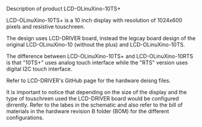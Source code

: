 Description of product LCD-OLinuXino-10TS+

LCD-OLinuXino-10TS+ is a 10 inch display with resolution of 1024x600 pixels and 
resistive touschreen.

The design uses LCD-DRIVER board, instead the legcay board design of the original 
LCD-OLinuXino-10 (without the plus) and LCD-OLinuXino-10TS.

The difference between LCD-OLinuXino-10TS+ and LCD-OLinuXino-10RTS is that "10TS+" uses analog touch 
interface while the "RTS" version uses digital I2C touch interface.

Refer to LCD-DRIVER's GitHub page for the hardware deisng files.

It is important to notice that depending on the size of the display and the type of touschreen 
used the LCD-DRIVER board would be configured dirrently. Refer to the labes in the schematic 
and also refer to the bill of materials in the hardware revision B folder (BOM) for the 
different configurations.